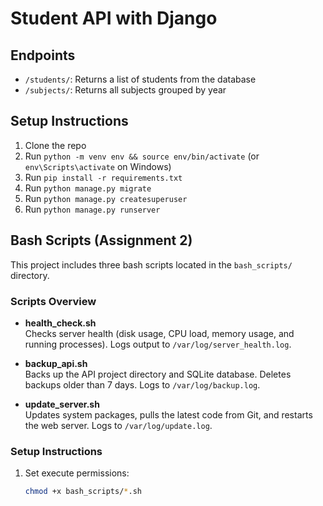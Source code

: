 # Student API with Django

## Endpoints

- `/students/`: Returns a list of students from the database
- `/subjects/`: Returns all subjects grouped by year

## Setup Instructions

1. Clone the repo
2. Run `python -m venv env && source env/bin/activate` (or `env\Scripts\activate` on Windows)
3. Run `pip install -r requirements.txt`
4. Run `python manage.py migrate`
5. Run `python manage.py createsuperuser`
6. Run `python manage.py runserver`




## Bash Scripts (Assignment 2)

This project includes three bash scripts located in the `bash_scripts/` directory.

### Scripts Overview

- **health_check.sh**  
  Checks server health (disk usage, CPU load, memory usage, and running processes). Logs output to `/var/log/server_health.log`.

- **backup_api.sh**  
  Backs up the API project directory and SQLite database. Deletes backups older than 7 days. Logs to `/var/log/backup.log`.

- **update_server.sh**  
  Updates system packages, pulls the latest code from Git, and restarts the web server. Logs to `/var/log/update.log`.

### Setup Instructions

1. Set execute permissions:
   ```bash
   chmod +x bash_scripts/*.sh
